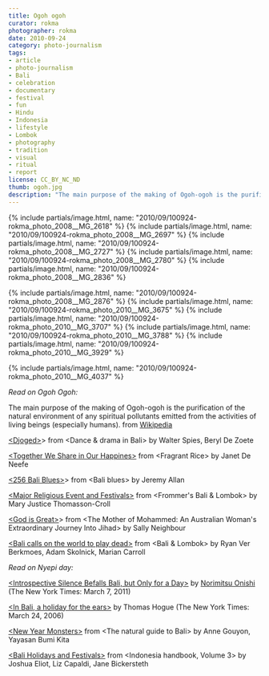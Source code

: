 ```yaml
---
title: Ogoh ogoh
curator: rokma
photographer: rokma
date: 2010-09-24
category: photo-journalism
tags:
- article
- photo-journalism
- Bali
- celebration
- documentary
- festival
- fun
- Hindu
- Indonesia
- lifestyle
- Lombok
- photography
- tradition
- visual
- ritual
- report
license: CC_BY_NC_ND
thumb: ogoh.jpg
description: "The main purpose of the making of Ogoh-ogoh is the purification of the natural environment of any spiritual pollutants emitted from the activities of living beings (especially humans)."
---
```



{% include partials/image.html, name: "2010/09/100924-rokma_photo_2008__MG_2618" %}
{% include partials/image.html, name: "2010/09/100924-rokma_photo_2008__MG_2697" %}
{% include partials/image.html, name: "2010/09/100924-rokma_photo_2008__MG_2727" %}
{% include partials/image.html, name: "2010/09/100924-rokma_photo_2008__MG_2780" %}
{% include partials/image.html, name: "2010/09/100924-rokma_photo_2008__MG_2836" %}

{% include partials/image.html, name: "2010/09/100924-rokma_photo_2008__MG_2876" %}
{% include partials/image.html, name: "2010/09/100924-rokma_photo_2010__MG_3675" %}
{% include partials/image.html, name: "2010/09/100924-rokma_photo_2010__MG_3707" %}
{% include partials/image.html, name: "2010/09/100924-rokma_photo_2010__MG_3788" %}
{% include partials/image.html, name: "2010/09/100924-rokma_photo_2010__MG_3929" %}

{% include partials/image.html, name: "2010/09/100924-rokma_photo_2010__MG_4037" %}

_Read on Ogoh Ogoh:_

The main purpose of the making of Ogoh-ogoh is the purification of the natural environment of any spiritual pollutants emitted from the activities of living beings (especially humans).  from <a   href="http://en.wikipedia.org/wiki/Ogoh-ogoh" rel="nofollow">Wikipedia</a>

<a href="http://books.google.com/books?id=zZ_Zk_E1lG0C&lpg=PA243&dq=ogoh%20ogoh&pg=PA243#v=onepage&q=ogoh%20ogoh&f=false"  >&lt;Djoged&gt;</a>&gt; from &lt;Dance &amp; drama in Bali&gt; by Walter Spies, Beryl De Zoete

<a href="http://books.google.com/books?id=9_FR9UgpaRIC&lpg=PA141&dq=ogoh%20ogoh&pg=PA141#v=onepage&q=ogoh%20ogoh&f=false"  >&lt;Together We Share in Our Happines&gt;</a> from &lt;Fragrant Rice&gt; by Janet De Neefe

<a href="http://books.google.com/books?id=dpUMTUnGtjIC&lpg=PA256&dq=ogoh%20ogoh&pg=PA256#v=onepage&q=ogoh%20ogoh&f=false"  >&lt;256 Bali Blues&gt;</a>&gt; from &lt;Bali blues&gt; by Jeremy Allan

<a href="http://books.google.com/books?id=-SdPoFp5WY0C&lpg=PA32&dq=ogoh%20ogoh&pg=PA32#v=onepage&q=ogoh%20ogoh&f=false"  >&lt;Major Religious Event and Festivals&gt;</a> from &lt;Frommer's Bali & Lombok&gt; by Mary Justice Thomasson-Croll

<a href="http://books.google.com/books?id=Lw_pNuHejjAC&lpg=PA49&dq=ogoh%20ogoh&pg=PA49#v=onepage&q=ogoh%20ogoh&f=false"  >&lt;God is Great&gt;</a>&gt; from &lt;The Mother of Mohammed: An Australian Woman's Extraordinary Journey Into Jihad&gt; by Sally Neighbour

<a href="http://books.google.com/books?id=j7YosVd8wEMC&lpg=PA62&dq=ogoh%20ogoh&pg=PA62#v=onepage&q=ogoh%20ogoh&f=false"  >&lt;Bali calls on the world to play dead&gt;</a> from &lt;Bali &amp; Lombok&gt; by Ryan Ver Berkmoes, Adam Skolnick, Marian Carroll



_Read on Nyepi day:_

<a   href="http://www.nytimes.com/2011/03/07/world/asia/07indonesia.html?_r=1" rel="nofollow">&lt;Introspective Silence Befalls Bali, but Only for a Day&gt;</a> by <a href="http://topics.nytimes.com/topics/reference/timestopics/people/o/norimitsu_onishi/index.html?inline=nyt-per"   rel="nofollow">Norimitsu Onishi</a> (The New York Times: March 7, 2011)

<a   href="http://www.nytimes.com/2006/03/24/opinion/24iht-edhogue.html" rel="nofollow"> &lt;In Bali, a holiday for the ears&gt;</a> by Thomas Hogue (The New York Times:  March 24, 2006)

<a   href="http://books.google.com/books?id=RzUPfuQ1GO0C&pg=PP93&dq=ogoh+ogoh&hl=en&ei=7Nx6TqG8KITJrQeFh_3CDw&sa=X&oi=book_result&ct=result&resnum=5&ved=0CEAQ6AEwBA#v=onepage&q=ogoh%20ogoh&f=false">&lt;New Year Monsters&gt;</a> from &lt;The natural guide to Bali&gt;  by Anne Gouyon, Yayasan Bumi Kita


<a   href="http://books.google.com/books?id=ktv0_me9x2UC&lpg=PA321&dq=ogoh%20ogoh&pg=PA321#v=onepage&q=ogoh%20ogoh&f=false">&lt;Bali Holidays and Festivals&gt;</a> from &lt;Indonesia handbook, Volume 3&gt; by Joshua Eliot, Liz Capaldi, Jane Bickersteth
